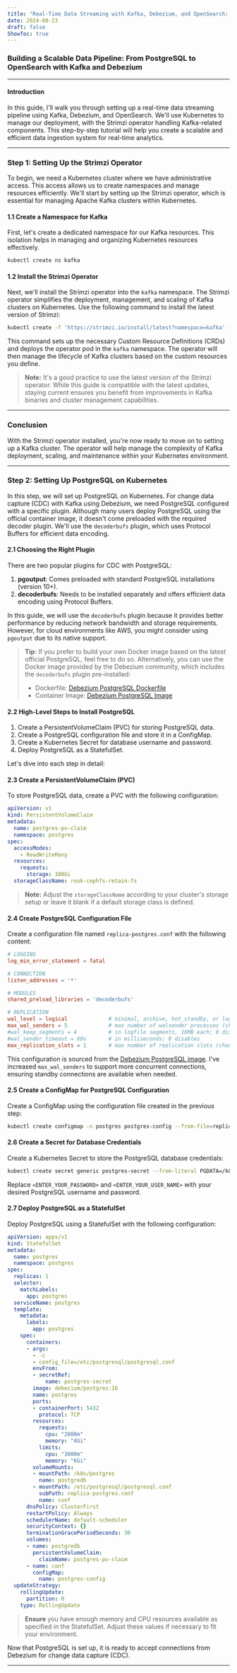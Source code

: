 ```yaml
---
title: "Real-Time Data Streaming with Kafka, Debezium, and OpenSearch: A Step-by-Step Guide"
date: 2024-08-23
draft: false
ShowToc: true
---
```

### Building a Scalable Data Pipeline: From PostgreSQL to OpenSearch with Kafka and Debezium
---
#### Introduction

In this guide, I'll walk you through setting up a real-time data streaming pipeline using Kafka, Debezium, and OpenSearch. We'll use Kubernetes to manage our deployment, with the Strimzi operator handling Kafka-related components. This step-by-step tutorial will help you create a scalable and efficient data ingestion system for real-time analytics.

---

### Step 1: Setting Up the Strimzi Operator

To begin, we need a Kubernetes cluster where we have administrative access. This access allows us to create namespaces and manage resources efficiently. We'll start by setting up the Strimzi operator, which is essential for managing Apache Kafka clusters within Kubernetes.

#### 1.1 Create a Namespace for Kafka

First, let's create a dedicated namespace for our Kafka resources. This isolation helps in managing and organizing Kubernetes resources effectively.

```bash
kubectl create ns kafka
```

#### 1.2 Install the Strimzi Operator

Next, we'll install the Strimzi operator into the `kafka` namespace. The Strimzi operator simplifies the deployment, management, and scaling of Kafka clusters on Kubernetes. Use the following command to install the latest version of Strimzi:

```bash
kubectl create -f 'https://strimzi.io/install/latest?namespace=kafka' -n kafka
```

This command sets up the necessary Custom Resource Definitions (CRDs) and deploys the operator pod in the `kafka` namespace. The operator will then manage the lifecycle of Kafka clusters based on the custom resources you define.

> **Note:** It's a good practice to use the latest version of the Strimzi operator. While this guide is compatible with the latest updates, staying current ensures you benefit from improvements in Kafka binaries and cluster management capabilities.

---

### Conclusion

With the Strimzi operator installed, you're now ready to move on to setting up a Kafka cluster. The operator will help manage the complexity of Kafka deployment, scaling, and maintenance within your Kubernetes environment.

---

### Step 2: Setting Up PostgreSQL on Kubernetes

In this step, we will set up PostgreSQL on Kubernetes. For change data capture (CDC) with Kafka using Debezium, we need PostgreSQL configured with a specific plugin. Although many users deploy PostgreSQL using the official container image, it doesn't come preloaded with the required decoder plugin. We'll use the `decoderbufs` plugin, which uses Protocol Buffers for efficient data encoding.

#### 2.1 Choosing the Right Plugin

There are two popular plugins for CDC with PostgreSQL:

1. **pgoutput**: Comes preloaded with standard PostgreSQL installations (version 10+).
2. **decoderbufs**: Needs to be installed separately and offers efficient data encoding using Protocol Buffers.

In this guide, we will use the `decoderbufs` plugin because it provides better performance by reducing network bandwidth and storage requirements. However, for cloud environments like AWS, you might consider using `pgoutput` due to its native support.

> **Tip:** If you prefer to build your own Docker image based on the latest official PostgreSQL, feel free to do so. Alternatively, you can use the Docker image provided by the Debezium community, which includes the `decoderbufs` plugin pre-installed:
> - Dockerfile: [Debezium PostgreSQL Dockerfile](https://github.com/debezium/container-images/blob/main/postgres/16/Dockerfile)
> - Container Image: [Debezium PostgreSQL Image](https://hub.docker.com/r/debezium/postgres)

#### 2.2 High-Level Steps to Install PostgreSQL

1. Create a PersistentVolumeClaim (PVC) for storing PostgreSQL data.
2. Create a PostgreSQL configuration file and store it in a ConfigMap.
3. Create a Kubernetes Secret for database username and password.
4. Deploy PostgreSQL as a StatefulSet.

Let's dive into each step in detail:

#### 2.3 Create a PersistentVolumeClaim (PVC)

To store PostgreSQL data, create a PVC with the following configuration:

```yaml
apiVersion: v1
kind: PersistentVolumeClaim
metadata:
  name: postgres-pv-claim
  namespace: postgres
spec:
  accessModes:
    - ReadWriteMany
  resources:
    requests:
      storage: 100Gi
  storageClassName: rook-cephfs-retain-fs
```

> **Note:** Adjust the `storageClassName` according to your cluster's storage setup or leave it blank if a default storage class is defined.

#### 2.4 Create PostgreSQL Configuration File

Create a configuration file named `replica-postgres.conf` with the following content:

```conf
# LOGGING
log_min_error_statement = fatal

# CONNECTION
listen_addresses = '*'

# MODULES
shared_preload_libraries = 'decoderbufs'

# REPLICATION
wal_level = logical             # minimal, archive, hot_standby, or logical (change requires restart)
max_wal_senders = 5             # max number of walsender processes (change requires restart)
#wal_keep_segments = 4          # in logfile segments, 16MB each; 0 disables
#wal_sender_timeout = 60s       # in milliseconds; 0 disables
max_replication_slots = 1       # max number of replication slots (change requires restart)
```

This configuration is sourced from the [Debezium PostgreSQL image](https://hub.docker.com/r/debezium/postgres). I've increased `max_wal_senders` to support more concurrent connections, ensuring standby connections are available when needed.

#### 2.5 Create a ConfigMap for PostgreSQL Configuration

Create a ConfigMap using the configuration file created in the previous step:

```bash
kubectl create configmap -n postgres postgres-config --from-file=replica-postgres.conf
```

#### 2.6 Create a Secret for Database Credentials

Create a Kubernetes Secret to store the PostgreSQL database credentials:

```bash
kubectl create secret generic postgres-secret --from-literal PGDATA=/k8s/postgres/pgdata --from-literal POSTGRES_DB=postgres --from-literal POSTGRES_PASSWORD=<ENTER_YOUR_PASSWORD> --from-literal POSTGRES_USER=<ENTER_YOUR_USER_NAME>
```

Replace `<ENTER_YOUR_PASSWORD>` and `<ENTER_YOUR_USER_NAME>` with your desired PostgreSQL username and password.

#### 2.7 Deploy PostgreSQL as a StatefulSet

Deploy PostgreSQL using a StatefulSet with the following configuration:

```yaml
apiVersion: apps/v1
kind: StatefulSet
metadata:
  name: postgres
  namespace: postgres
spec:
  replicas: 1
  selector:
    matchLabels:
      app: postgres
  serviceName: postgres
  template:
    metadata:
      labels:
        app: postgres
    spec:
      containers:
      - args:
        - -c
        - config_file=/etc/postgresql/postgresql.conf
        envFrom:
        - secretRef:
            name: postgres-secret
        image: debezium/postgres:16
        name: postgres
        ports:
        - containerPort: 5432
          protocol: TCP
        resources:
          requests:
            cpu: "2000m"
            memory: "4Gi"
          limits:
            cpu: "3000m"
            memory: "6Gi"
        volumeMounts:
        - mountPath: /k8s/postgres
          name: postgredb
        - mountPath: /etc/postgresql/postgresql.conf
          subPath: replica-postgres.conf
          name: conf
      dnsPolicy: ClusterFirst
      restartPolicy: Always
      schedulerName: default-scheduler
      securityContext: {}
      terminationGracePeriodSeconds: 30
      volumes:
      - name: postgredb
        persistentVolumeClaim:
          claimName: postgres-pv-claim
      - name: conf
        configMap:
          name: postgres-config
  updateStrategy:
    rollingUpdate:
      partition: 0
    type: RollingUpdate
```

> **Ensure** you have enough memory and CPU resources available as specified in the StatefulSet. Adjust these values if necessary to fit your environment.

Now that PostgreSQL is set up, it is ready to accept connections from Debezium for change data capture (CDC).

---